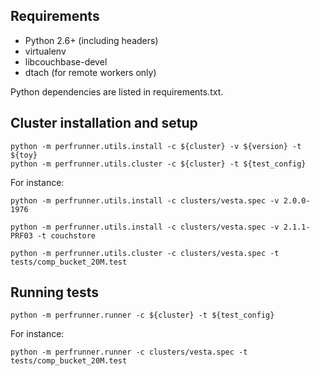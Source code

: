 Requirements
------------

* Python 2.6+ (including headers)
* virtualenv
* libcouchbase-devel
* dtach (for remote workers only)

Python dependencies are listed in requirements.txt.

Cluster installation and setup
------------------------------

    python -m perfrunner.utils.install -c ${cluster} -v ${version} -t ${toy}
    python -m perfrunner.utils.cluster -c ${cluster} -t ${test_config}

For instance:

    python -m perfrunner.utils.install -c clusters/vesta.spec -v 2.0.0-1976

    python -m perfrunner.utils.install -c clusters/vesta.spec -v 2.1.1-PRF03 -t couchstore

    python -m perfrunner.utils.cluster -c clusters/vesta.spec -t tests/comp_bucket_20M.test

Running tests
-------------

    python -m perfrunner.runner -c ${cluster} -t ${test_config}

For instance:

    python -m perfrunner.runner -c clusters/vesta.spec -t tests/comp_bucket_20M.test
